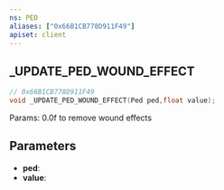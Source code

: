 ```yaml
---
ns: PED
aliases: ["0x66B1CB778D911F49"]
apiset: client
---
```

## _UPDATE_PED_WOUND_EFFECT

```c
// 0x66B1CB778D911F49
void _UPDATE_PED_WOUND_EFFECT(Ped ped,float value);
```

Params: 0.0f to remove wound effects

## Parameters
* **ped**:
* **value**:



